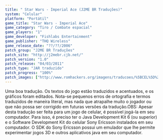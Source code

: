 ```yaml
---
title: " Star Wars - Imperial Ace (J2ME BR Traduções)"
system: "Celular"
platform: "Portátil"
game_title: "Star Wars - Imperial Ace"
game_category: "Tiro / Combate espacial"
game_players: "1"
game_developer: "Fishlabs Entertainment"
game_publisher: "THQ Wireless"
game_release_date: "??/??/2006"
patch_group: "J2ME BR Traduções"
patch_site: "http://j2mebr.cjb.net/"
patch_version: "1.0"
patch_release: "04/03/2011"
patch_type: "JAR traduzido"
patch_progress: "100%"
patch_images: ["http://www.romhackers.org/imagens/traducoes/%5BCEL%5D%20Star%20Wars%20Imperial%20Ace%20-%20J2ME%20BR%20Tradu%C3%A7%C3%B5es%20-%201.png","http://www.romhackers.org/imagens/traducoes/%5BCEL%5D%20Star%20Wars%20Imperial%20Ace%20-%20J2ME%20BR%20Tradu%C3%A7%C3%B5es%20-%202.png","http://www.romhackers.org/imagens/traducoes/%5BCEL%5D%20Star%20Wars%20Imperial%20Ace%20-%20J2ME%20BR%20Tradu%C3%A7%C3%B5es%20-%203.png"]
---
```

Uma boa tradução. Os textos do jogo estão traduzidos e acentuados, e os gráficos foram editados. Nota-se pequenos erros de ortografia e termos traduzidos de maneira literal, mas nada que atrapalhe muito o jogador ou que não possa ser corrigido em futuras versões da tradução.OBS: Apesar desta tradução ser feita para um jogo de celular, é possível jogá-la em seu computador. Para isso, é preciso ter o Java Development Kit 6 (ou superior) e o Software Development Kit do celular Sony Ericsson instalados em seu computador. O SDK do Sony Ericsson possui um emulador que lhe permite experimentar jogos 3D e outros aplicativos java em seu computador.